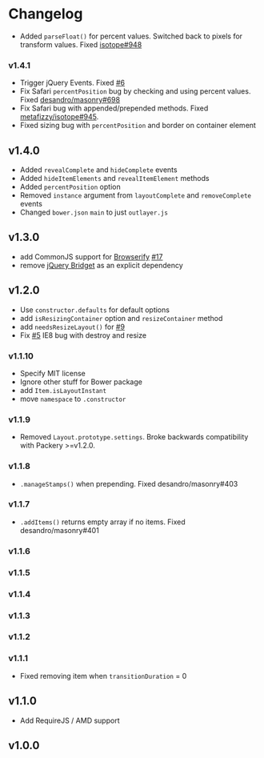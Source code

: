 # Changelog

+ Added `parseFloat()` for percent values. Switched back to pixels for transform values. Fixed [isotope#948](https://github.com/metafizzy/isotope/issues/948)

### v1.4.1

+ Trigger jQuery Events. Fixed [#6](https://github.com/metafizzy/outlayer/issues/6)
+ Fix Safari `percentPosition` bug by checking and using percent values. Fixed [desandro/masonry#698](https://github.com/desandro/masonry/issues/698)
+ Fix Safari bug with appended/prepended methods. Fixed [metafizzy/isotope#945](https://github.com/metafizzy/isotope/issues/945).
+ Fixed sizing bug with `percentPosition` and border on container element

## v1.4.0

+ Added `revealComplete` and `hideComplete` events
+ Added `hideItemElements` and `revealItemElement` methods
+ Added `percentPosition` option
+ Removed `instance` argument from `layoutComplete` and `removeComplete` events
+ Changed `bower.json` `main` to just `outlayer.js`

## v1.3.0

+ add CommonJS support for [Browserify](http://browserify.org) [#17](https://github.com/metafizzy/outlayer/issues/17)
+ remove [jQuery Bridget](https://github.com/desandro/jquery-bridget) as an explicit dependency

## v1.2.0

+ Use `constructor.defaults` for default options
+ add `isResizingContainer` option and `resizeContainer` method
+ add `needsResizeLayout()` for [#9](https://github.com/metafizzy/outlayer/issues/9)
+ Fix [#5](https://github.com/metafizzy/outlayer/pull/5) IE8 bug with destroy and resize

### v1.1.10

+ Specify MIT license
+ Ignore other stuff for Bower package
+ add `Item.isLayoutInstant`
+ move `namespace` to `.constructor`

### v1.1.9

+ Removed `Layout.prototype.settings`. Broke backwards compatibility with Packery >=v1.2.0.

### v1.1.8

+ `.manageStamps()` when prepending. Fixed desandro/masonry#403

### v1.1.7

+ `.addItems()` returns empty array if no items. Fixed desandro/masonry#401

### v1.1.6

### v1.1.5

### v1.1.4

### v1.1.3

### v1.1.2

### v1.1.1

+ Fixed removing item when `transitionDuration` = 0

## v1.1.0

+ Add RequireJS / AMD support

## v1.0.0
